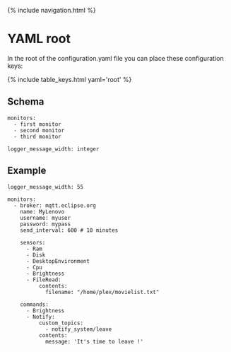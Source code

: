{% include navigation.html %}

# YAML root

In the root of the configuration.yaml file you can place these configuration keys:

{% include table_keys.html yaml='root' %}

## Schema

```
monitors:
  - first monitor
  - second monitor
  - third monitor

logger_message_width: integer
```

## Example

```
logger_message_width: 55

monitors:
  - broker: mqtt.eclipse.org
    name: MyLenovo
    username: myuser
    password: mypass
    send_interval: 600 # 10 minutes 

    sensors:
      - Ram
      - Disk
      - DesktopEnvironment
      - Cpu
      - Brightness
      - FileRead:
          contents:
            filename: "/home/plex/movielist.txt"
      
    commands:
      - Brightness
      - Notify:
          custom_topics:
            - notify_system/leave
          contents:
            message: 'It's time to leave !'
```